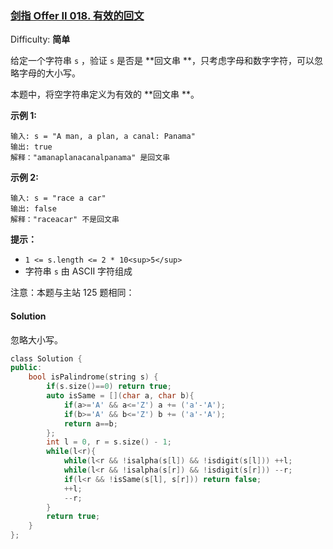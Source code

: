 ### [剑指 Offer II 018\. 有效的回文](https://leetcode-cn.com/problems/XltzEq/)

Difficulty: **简单**


给定一个字符串 `s` ，验证 `s` 是否是 **回文串 **，只考虑字母和数字字符，可以忽略字母的大小写。

本题中，将空字符串定义为有效的 **回文串 **。

**示例 1:**

```
输入: s = "A man, a plan, a canal: Panama"
输出: true
解释："amanaplanacanalpanama" 是回文串
```

**示例 2:**

```
输入: s = "race a car"
输出: false
解释："raceacar" 不是回文串
```

**提示：**

*   `1 <= s.length <= 2 * 10<sup>5</sup>`
*   字符串 `s` 由 ASCII 字符组成

注意：本题与主站 125 题相同： 


#### Solution

忽略大小写。

```cpp
​class Solution {
public:
    bool isPalindrome(string s) {
        if(s.size()==0) return true;
        auto isSame = [](char a, char b){
            if(a>='A' && a<='Z') a += ('a'-'A');
            if(b>='A' && b<='Z') b += ('a'-'A');
            return a==b;
        };
        int l = 0, r = s.size() - 1;
        while(l<r){
            while(l<r && !isalpha(s[l]) && !isdigit(s[l])) ++l;
            while(l<r && !isalpha(s[r]) && !isdigit(s[r])) --r;
            if(l<r && !isSame(s[l], s[r])) return false;
            ++l;
            --r;
        }
        return true;
    }
};
```
